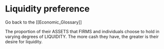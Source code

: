 # Liquidity preference

Go back to the [[Economic_Glossary]]


The proportion of their ASSETS that FIRMS and in­dividuals choose to hold in varying degrees of ­LIQUIDITY. The more cash they have, the greater is their desire for liquidity.

